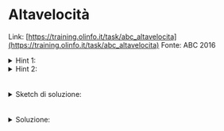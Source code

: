 # Altavelocità
Link: [https://training.olinfo.it/task/abc_altavelocita](https://training.olinfo.it/task/abc_altavelocita)
Fonte: ABC 2016

<details>
  <summary>Hint 1:</summary>

  Puoi controllare in O(n) se data una progressiva chilometrica, se ci sono più o meno di K chilometri di binari dal capolinea.
</details>
<details>
  <summary>Hint 2:</summary>

  Puoi fare una binary search sulla soluzione
</details>
<br></br>

<details>
  <summary>Sketch di soluzione:</summary>

  Facciamo una binary search sulla soluzione. Possimao controllare se una progressiva chilometrica è più o meno della soluzione semplicemente ciclando sugli lotti e vedendo se sono prima o dopo la progressiva.
</details>
<br></br>

<details>
  <summary>Soluzione:</summary>

  ```cpp
  #include <bits/stdc++.h>
  #define ll long long
  using namespace std;

  int main(){
    freopen("input.txt", "r", stdin);
    freopen("output.txt", "w", stdout);
    ll n, k; cin >> n >> k;
    vector<array<ll, 2>> vec(n);
    ll mx = 0;
    for(ll i = 0; i<n; i++){
        ll a, b; cin >> a >> b;
        vec[i] = {a, b};
        mx = max(mx, b);
    }
    auto check = [&](ll val) -> bool {
        ll cont = 0;
        for(ll i =0; i<n; i++){
            if(vec[i][0] <= val){
                if(val <= vec[i][1]){
                    cont += val-vec[i][0]+1;
                }
                else cont += vec[i][1]-vec[i][0]+1;
            }
            if(cont >= k) return true;
        }
        return false;
    };
    ll l = -1; ll r = mx; //l è falso, r è vero
    while(r-l>1){
        ll m = (l+r)/2;
        if(check(m)) r = m;
        else l= m;
    }
    cout << r << '\n';
  }

  ```
</details>
